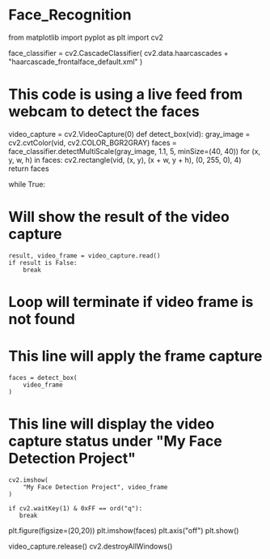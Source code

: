# Face_Recognition

from matplotlib import pyplot as plt
import cv2

face_classifier = cv2.CascadeClassifier(
    cv2.data.haarcascades + "haarcascade_frontalface_default.xml"
)

 # This code is using a live feed from webcam to detect the faces

video_capture = cv2.VideoCapture(0)
def detect_box(vid):
    gray_image = cv2.cvtColor(vid, cv2.COLOR_BGR2GRAY)
    faces = face_classifier.detectMultiScale(gray_image, 1.1, 5, minSize=(40, 40))
    for (x, y, w, h) in faces:
        cv2.rectangle(vid, (x, y), (x + w, y + h), (0, 255, 0), 4)
    return faces

while True:

# Will show the result of the video capture
    result, video_frame = video_capture.read()  
    if result is False:
        break
# Loop will terminate if video frame is not found

# This line will apply the frame capture
    faces = detect_box(
        video_frame
    )  

# This line will display the video capture status under "My Face Detection Project"
    cv2.imshow(
        "My Face Detection Project", video_frame
    )  

    if cv2.waitKey(1) & 0xFF == ord("q"):
       break

plt.figure(figsize=(20,20))
plt.imshow(faces)
plt.axis("off")
plt.show()

video_capture.release()
cv2.destroyAllWindows()
